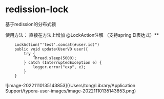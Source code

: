 # redission-lock
基于redission的分布式锁

使用方法：
直接在方法上增加 @LockAction注解 （支持spring El表达式）**

```
	LockAction("'test'.concat(#user.id)")
	public void update(UserVO user){
		try {
			Thread.sleep(5000);
		} catch (InterruptedException e) {
			logger.error("exp", e);
		}
	}
```

![image-20221110135143853](/Users/tong/Library/Application Support/typora-user-images/image-20221110135143853.png)
